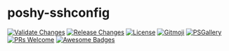 # poshy-sshconfig

[![Validate Changes](https://github.com/pwshrc/poshy-sshconfig/actions/workflows/validate.yml/badge.svg)](https://github.com/pwshrc/poshy-sshconfig/actions/workflows/validate.yml)
[![Release Changes](https://github.com/pwshrc/poshy-sshconfig/actions/workflows/release.yml/badge.svg)](https://github.com/pwshrc/poshy-sshconfig/actions/workflows/release.yml)
[![License](https://img.shields.io/github/license/pwshrc/poshy-sshconfig)](./LICENSE.txt)
[![Gitmoji](https://img.shields.io/badge/gitmoji-%20😜%20😍-FFDD67.svg?style=flat-square)](https://gitmoji.carloscuesta.me/)
[![PSGallery](https://img.shields.io/powershellgallery/dt/poshy-sshconfig.svg)](https://www.powershellgallery.com/packages/poshy-sshconfig)
[![PRs Welcome](https://img.shields.io/badge/PRs-welcome-brightgreen.svg?style=flat-square)](http://makeapullrequest.com)
[![Awesome Badges](https://img.shields.io/badge/badges-awesome-green.svg)](https://github.com/Naereen/badges)



